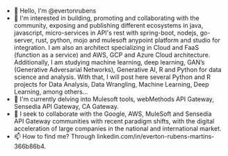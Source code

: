 - 👋 Hello, I'm @evertonrubens
- 👀 I'm interested in building, promoting and collaborating with the community, exposing and publishing different ecosystems in java, javascript, micro-services in API's rest with spring-boot,
        nodejs, go-server, rust, python, mojo and mulesoft anypoint platform and studio for integration. I am also an architect specializing in Cloud and FaaS (function as a service) and AWS, GCP and Azure Cloud architecture. Additionally, I am studying machine learning, deep learning, GAN’s (Generative Adversarial Networks),
        Generative AI, R and Python for data science and analysis. With that, I will post here several Python and R projects for Data Analysis, Data Wrangling,
        Machine Learning, Deep Learning, among others...
- 🌱 I'm currently delving into Mulesoft tools, webMethods API Gateway, Sensedia API Gateway, CA Gateway.
- 💞️ I seek to collaborate with the Google, AWS, MuleSoft and Sensedia API Gateway communities with recent paradigm shifts, with the digital acceleration of large
        companies in the national and international market.
- 📫 How to find me? Through linkedin.com/in/everton-rubens-martins-366b86b4.

<!---
evertonrubens/evertonrubens is a ✨ special ✨ repository because its `README.md` (this file) appears on your GitHub profile.
You can click the Preview link to take a look at your changes.
--->
